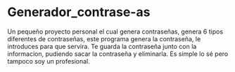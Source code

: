 # Generador_contrase-as
Un pequeño proyecto personal el cual genera contraseñas, genera 6 tipos diferentes de contraseñas, este programa genera la contraseña, le introduces para que servira. Te guarda la contraseña junto con la informacion, pudiendo sacar la contraseña y eliminarla. Es simple lo sé pero tampoco soy un profesional.
